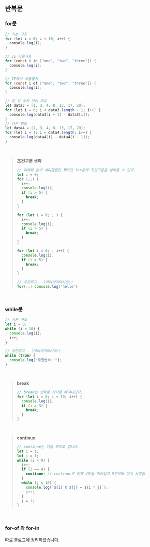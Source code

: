 ## 반복문

### for문

```java
// 기본 구조
for (let i = 0; i < 10; i++) {
  console.log(i);
}

// IE 사용가능
for (const i in ["one", "two", "three"]) {
  console.log(i);
}

// IE에서 사용불가
for (const i of ["one", "two", "three"]) {
  console.log(i);
}

// 앞 뒤 숫자 차이 비교
let data3 = [1, 3, 4, 8, 13, 17, 20];
for (let i = 0; i < data3.length - 1; i++) {
  console.log(data3[i + 1] - data3[i]);
}
// 다른 방법
let data4 = [1, 3, 4, 8, 13, 17, 20];
for (let i = 1; i < data4.length; i++) {
  console.log(data4[i] - data4[i - 1]);
}
```

<br>

> **조건구문 생략**
>
> ```javascript
> // 아래와 같이 세미콜론만 찍으면 for문의 조건구문을 생략할 수 있다.
> let i = 0;
> for (;;) {
>   i++;
>   console.log(i);
>   if (i > 5) {
>     break;
>   }
> }
> 
> for (let i = 0; ; ) {
>   i++;
>   console.log(i);
>   if (i > 5) {
>     break;
>   }
> }
> 
> for (let i = 0; ; i++) {
>   console.log(i);
>   if (i > 5) {
>     break;
>   }
> }
> 
> // 무한루프 - (따라하지마시오!)
> for(;;) console.log('hello')
> ```

<br>

### while문

```javascript
// 기본 구조
let i = 0;
while (i < 10) {
  console.log(i);
  i++;
}

// 무한루프 - (따라하지마시오!)
while (true) {
  console.log("무한반복!!");
}
```

<br>

> **break**
>
> ```javascript
> // break는 반복문 하나를 빠져나간다.
> for (let i = 0; i < 10; i++) {
>   console.log(i);
>   if (i > 3) {
>     break;
>   }
> }
> ```

<br>

> **continue**
>
> ```javascript
> // continue는 다음 루프로 갑니다.
> let i = 1;
> let j = 1;
> while (i < 9) {
>   i++;
>   if (i == 4) {
>     continue; // continue로 인해 4단을 뛰어넘고 5단부터 다시 시작됨
>   }
>   while (j < 10) {
>     console.log(`${i} X ${j} = ${i * j}`);
>     j++;
>   }
>   j = 1;
> }
> ```

<br>

### for-of 와 for-in

따로 블로그에 정리하겠습니다.